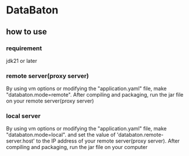 # DataBaton

## how to use

### requirement
jdk21 or later

### remote server(proxy server)
By using vm options or modifying the "application.yaml" file, make "databaton.mode=remote". 
After compiling and packaging, run the jar file on your remote server(proxy server)


### local server
By using vm options or modifying the "application.yaml" file, make "databaton.mode=local".
and set the value of 'databaton.remote-server.host' to the IP address of your remote server(proxy server).
After compiling and packaging, run the jar file on your computer



